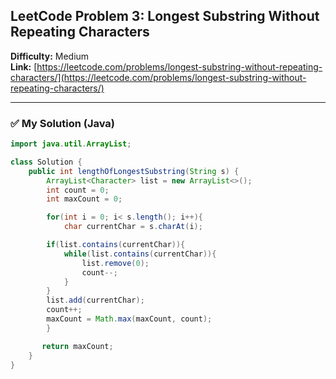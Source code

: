 ## LeetCode Problem 3: Longest Substring Without Repeating Characters

**Difficulty:** Medium  
**Link:** [https://leetcode.com/problems/longest-substring-without-repeating-characters/](https://leetcode.com/problems/longest-substring-without-repeating-characters/)

---

### ✅ My Solution (Java)
```java
import java.util.ArrayList;

class Solution {
    public int lengthOfLongestSubstring(String s) {
        ArrayList<Character> list = new ArrayList<>();
        int count = 0; 
        int maxCount = 0;

        for(int i = 0; i< s.length(); i++){
            char currentChar = s.charAt(i);

        if(list.contains(currentChar)){
            while(list.contains(currentChar)){
                list.remove(0);
                count--;
            }
        }
        list.add(currentChar);
        count++;
        maxCount = Math.max(maxCount, count);
        }

       return maxCount;
    }
}

